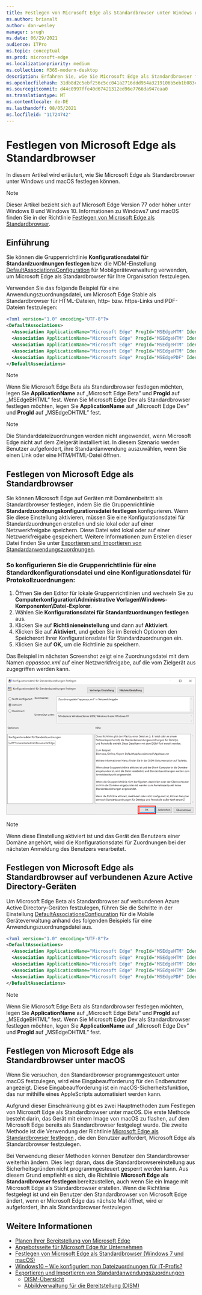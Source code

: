 ```yaml
---
title: Festlegen von Microsoft Edge als Standardbrowser unter Windows und macOS
ms.author: brianalt
author: dan-wesley
manager: srugh
ms.date: 06/29/2021
audience: ITPro
ms.topic: conceptual
ms.prod: microsoft-edge
ms.localizationpriority: medium
ms.collection: M365-modern-desktop
description: Erfahren Sie, wie Sie Microsoft Edge als Standardbrowser festlegen
ms.openlocfilehash: 31db8d2c5ebf256c5cc041a2716ddd954a3219106b5eb1b083cc71c062abec76
ms.sourcegitcommit: d44c0997ffe40d67421312ed96e7766da947eaa0
ms.translationtype: MT
ms.contentlocale: de-DE
ms.lasthandoff: 08/05/2021
ms.locfileid: "11724742"
---
```

# <a name="set-microsoft-edge-as-the-default-browser"></a>Festlegen von Microsoft Edge als Standardbrowser

In diesem Artikel wird erläutert, wie Sie Microsoft Edge als Standardbrowser unter Windows und macOS festlegen können.

> [!NOTE]
> Dieser Artikel bezieht sich auf Microsoft Edge Version 77 oder höher unter Windows 8 und Windows 10. Informationen zu Windows7 und macOS finden Sie in der Richtlinie [Festlegen von Microsoft Edge als Standardbrowser](./microsoft-edge-policies.md#defaultbrowsersettingenabled).

## <a name="introduction"></a>Einführung

Sie können die Gruppenrichtlinie **Konfigurationsdatei für Standardzuordnungen festlegen** bzw. die MDM-Einstellung [DefaultAssociationsConfiguration](/windows/client-management/mdm/policy-csp-applicationdefaults#applicationdefaults-defaultassociationsconfiguration) für Mobilgeräteverwaltung verwenden, um Microsoft Edge als Standardbrowser für Ihre Organisation festzulegen.

Verwenden Sie das folgende Beispiel für eine Anwendungszuordnungsdatei, um Microsoft Edge Stable als Standardbrowser für HTML-Dateien, http- bzw. https-Links und PDF-Dateien festzulegen:

```xml
<?xml version="1.0" encoding="UTF-8"?>
<DefaultAssociations> 
  <Association ApplicationName="Microsoft Edge" ProgId="MSEdgeHTM" Identifier=".html"/>
  <Association ApplicationName="Microsoft Edge" ProgId="MSEdgeHTM" Identifier=".htm"/>
  <Association ApplicationName="Microsoft Edge" ProgId="MSEdgeHTM" Identifier="http"/>
  <Association ApplicationName="Microsoft Edge" ProgId="MSEdgeHTM" Identifier="https"/>  
  <Association ApplicationName="Microsoft Edge" ProgId="MSEdgePDF" Identifier=".pdf"/>
</DefaultAssociations>
```

> [!NOTE]
> Wenn Sie Microsoft Edge Beta als Standardbrowser festlegen möchten, legen Sie **ApplicationName** auf „Microsoft Edge Beta” und **ProgId** auf „MSEdgeBHTML” fest. Wenn Sie Microsoft Edge Dev als Standardbrowser festlegen möchten, legen Sie **ApplicationName** auf „Microsoft Edge Dev” und **ProgId** auf „MSEdgeDHTML” fest.


> [!NOTE]
> Die Standarddateizuordnungen werden nicht angewendet, wenn Microsoft Edge nicht auf dem Zielgerät installiert ist. In diesem Szenario werden Benutzer aufgefordert, ihre Standardanwendung auszuwählen, wenn Sie einen Link oder eine HTM/HTML-Datei öffnen.

## <a name="set-microsoft-edge-as-the-default-browser-on-domain-joined-devices"></a>Festlegen von Microsoft Edge als Standardbrowser

Sie können Microsoft Edge auf Geräten mit Domänenbeitritt als Standardbrowser festlegen, indem Sie die Gruppenrichtlinie **Standardzuordnungskonfigurationsdatei festlegen** konfigurieren. Wenn Sie diese Einstellung aktivieren, müssen Sie eine Konfigurationsdatei für Standardzuordnungen erstellen und sie lokal oder auf einer Netzwerkfreigabe speichern. Diese Datei wird lokal oder auf einer Netzwerkfreigabe gespeichert. Weitere Informationen zum Erstellen dieser Datei finden Sie unter [Exportieren und Importieren von Standardanwendungszuordnungen](/windows-hardware/manufacture/desktop/export-or-import-default-application-associations).

### <a name="to-configure-the-group-policy-for-a-default-file-type-and-protocol-associations-configuration-file"></a>So konfigurieren Sie die Gruppenrichtlinie für eine Standardkonfigurationsdatei und eine Konfigurationsdatei für Protokollzuordnungen:

1. Öffnen Sie den Editor für lokale Gruppenrichtlinien und wechseln Sie zu **Computerkonfiguration\Administrative Vorlagen\Windows-Komponenten\Datei-Explorer**.
2. Wählen Sie **Konfigurationsdatei für Standardzuordnungen festlegen** aus.
3. Klicken Sie auf **Richtlinieneinstellung** und dann auf **Aktiviert**.
4. Klicken Sie auf **Aktiviert**, und geben Sie im Bereich Optionen den Speicherort Ihrer Konfigurationsdatei für Standardzuordnungen ein.
5. Klicken Sie auf **OK**, um die Richtlinie zu speichern.

Das Beispiel im nächsten Screenshot zeigt eine Zuordnungsdatei mit dem Namen *appassoc.xml* auf einer Netzwerkfreigabe, auf die vom Zielgerät aus zugegriffen werden kann.

   ![Dateizuordnung in Gruppenrichtlinie aktivieren](./media/edge-learnmore-make-edge-default-browser/edge-learnmore-app-associations.png)

   > [!NOTE]
   > Wenn diese Einstellung aktiviert ist und das Gerät des Benutzers einer Domäne angehört, wird die Konfigurationsdatei für Zuordnungen bei der nächsten Anmeldung des Benutzers verarbeitet.

## <a name="set-microsoft-edge-as-the-default-browser-on-azure-active-directory-joined-devices"></a>Festlegen von Microsoft Edge als Standardbrowser auf verbundenen Azure Active Directory-Geräten

Um Microsoft Edge Beta als Standardbrowser auf verbundenen Azure Active Directory-Geräten festzulegen, führen Sie die Schritte in der Einstellung [DefaultAssociationsConfiguration](/windows/client-management/mdm/policy-csp-applicationdefaults#applicationdefaults-defaultassociationsconfiguration) für die Mobile Geräteverwaltung anhand des folgenden Beispiels für eine Anwendungszuordnungsdatei aus.

```xml
<?xml version="1.0" encoding="UTF-8"?>
<DefaultAssociations>
  <Association ApplicationName="Microsoft Edge" ProgId="MSEdgeHTM" Identifier=".html"/>
  <Association ApplicationName="Microsoft Edge" ProgId="MSEdgeHTM" Identifier=".htm"/>
  <Association ApplicationName="Microsoft Edge" ProgId="MSEdgeHTM" Identifier="http"/>
  <Association ApplicationName="Microsoft Edge" ProgId="MSEdgeHTM" Identifier="https"/>  
  <Association ApplicationName="Microsoft Edge" ProgId="MSEdgePDF" Identifier=".pdf"/>
</DefaultAssociations>
```

> [!NOTE]
> Wenn Sie Microsoft Edge Beta als Standardbrowser festlegen möchten, legen Sie **ApplicationName** auf „Microsoft Edge Beta” und **ProgId** auf „MSEdgeBHTML” fest. Wenn Sie Microsoft Edge Dev als Standardbrowser festlegen möchten, legen Sie **ApplicationName** auf „Microsoft Edge Dev” und **ProgId** auf „MSEdgeDHTML” fest.

## <a name="set-microsoft-edge-as-the-default-browser-on-macos"></a>Festlegen von Microsoft Edge als Standardbrowser unter macOS

Wenn Sie versuchen, den Standardbrowser programmgesteuert unter macOS festzulegen, wird eine Eingabeaufforderung für den Endbenutzer angezeigt. Diese Eingabeaufforderung ist ein macOS-Sicherheitsfunktion, das nur mithilfe eines AppleScripts automatisiert werden kann.

Aufgrund dieser Einschränkung gibt es zwei Hauptmethoden zum Festlegen von Microsoft Edge als Standardbrowser unter macOS. Die erste Methode besteht darin, das Gerät mit einem Image von macOS zu flashen, auf dem Microsoft Edge bereits als Standardbrowser festgelegt wurde. Die zweite Methode ist die Verwendung der Richtlinie [Microsoft Edge als Standardbrowser festlegen](./microsoft-edge-policies.md#defaultbrowsersettingenabled) , die den Benutzer auffordert, Microsoft Edge als Standardbrowser festzulegen.

Bei Verwendung dieser Methoden können Benutzer den Standardbrowser weiterhin ändern. Dies liegt daran, dass die Standardbrowsereinstellung aus Sicherheitsgründen nicht programmgesteuert gesperrt werden kann. Aus diesem Grund empfiehlt es sich, die Richtlinie **Microsoft Edge als Standardbrowser festlegen** bereitzustellen, auch wenn Sie ein Image mit Microsoft Edge als Standardbrowser erstellen. Wenn die Richtlinie festgelegt ist und ein Benutzer den Standardbrowser von Microsoft Edge ändert, wenn er Microsoft Edge das nächste Mal öffnet, wird er aufgefordert, ihn als Standardbrowser festzulegen.

## <a name="see-also"></a>Weitere Informationen

- [Planen Ihrer Bereitstellung von Microsoft Edge](./deploy-edge-plan-deployment.md)
- [Angebotsseite für Microsoft Edge für Unternehmen](https://aka.ms/EdgeEnterprise)
- [Festlegen von Microsoft Edge als Standardbrowser (Windows 7 und macOS)](./microsoft-edge-policies.md#defaultbrowsersettingenabled)
- [Windows10 – Wie konfiguriert man Dateizuordnungen für IT-Profis?](/archive/blogs/windowsinternals/windows-10-how-to-configure-file-associations-for-it-pros)
- [Exportieren und Importieren von Standardanwendungszuordnungen](/windows-hardware/manufacture/desktop/export-or-import-default-application-associations)
  - [DISM-Übersicht](/windows-hardware/manufacture/desktop/what-is-dism)
  - [Abbildverwaltung für die Bereitstellung (DISM)](/windows-hardware/manufacture/desktop/dism---deployment-image-servicing-and-management-technical-reference-for-windows)